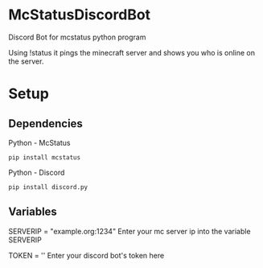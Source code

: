 # McStatusDiscordBot
Discord Bot for mcstatus python program

Using !status it pings the minecraft server and shows you who is online on the server.


# Setup

## Dependencies

Python - McStatus

```
pip install mcstatus
```
Python - Discord

```
pip install discord.py
```

## Variables

SERVERIP = "example.org:1234"
Enter your mc server ip into the variable SERVERIP

TOKEN = ''
Enter your discord bot's token here
